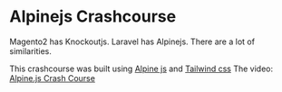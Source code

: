 # Alpinejs Crashcourse

<p>
 Magento2 has Knockoutjs. Laravel has Alpinejs.
 There are a lot of similarities.
 
 This crashcourse was built using [Alpine js](https://alpinejs.dev/) and  [Tailwind css](https://tailwindcss.com/) 
 The video: [Alpine.js Crash Course](https://youtu.be/r5iWCtfltso?t=1)
</p>

